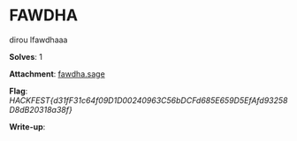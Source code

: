 # FAWDHA

dirou lfawdhaaa

**Solves**: 1

**Attachment**: [fawdha.sage](fawdha.sage)

**Flag**:  *HACKFEST{d31fF31c64f09D1D00240963C56bDCFd685E659D5EfAfd93258D8dB20318a38f}*

**Write-up**:
